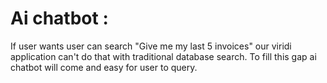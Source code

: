 # Ai chatbot : 

If user wants user can search "Give me my last 5 invoices" our viridi application can't do that with traditional database search. To fill this gap ai chatbot will come and easy for user to query.